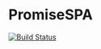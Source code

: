 # PromiseSPA

[![Build Status](https://travis-ci.org/xutou12/PromiseSPA.svg?branch=master)](https://travis-ci.org/xutou12/PromiseSPA)


